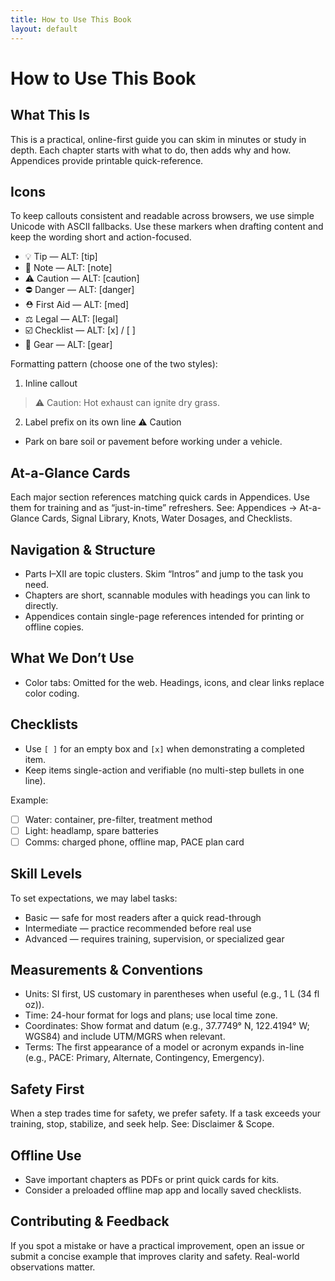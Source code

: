 ```yaml
---
title: How to Use This Book
layout: default
---
```


# How to Use This Book

## What This Is
This is a practical, online-first guide you can skim in minutes or study in depth. Each chapter starts with what to do, then adds why and how. Appendices provide printable quick-reference.

## Icons
To keep callouts consistent and readable across browsers, we use simple Unicode with ASCII fallbacks. Use these markers when drafting content and keep the wording short and action-focused.

- 💡 Tip — ALT: [tip]
- 📝 Note — ALT: [note]
- ⚠️ Caution — ALT: [caution]
- ⛔ Danger — ALT: [danger]
- ⛑️ First Aid — ALT: [med]
- ⚖️ Legal — ALT: [legal]
- ☑️ Checklist — ALT: [x] / [ ]
- 🧰 Gear — ALT: [gear]

Formatting pattern (choose one of the two styles):

1) Inline callout
> ⚠️ Caution: Hot exhaust can ignite dry grass.

2) Label prefix on its own line
⚠️ Caution
- Park on bare soil or pavement before working under a vehicle.

## At-a-Glance Cards
Each major section references matching quick cards in Appendices. Use them for training and as “just-in-time” refreshers. See: Appendices → At-a-Glance Cards, Signal Library, Knots, Water Dosages, and Checklists.

## Navigation & Structure
- Parts I–XII are topic clusters. Skim “Intros” and jump to the task you need.
- Chapters are short, scannable modules with headings you can link to directly.
- Appendices contain single-page references intended for printing or offline copies.

## What We Don’t Use
- Color tabs: Omitted for the web. Headings, icons, and clear links replace color coding.

## Checklists
- Use `[ ]` for an empty box and `[x]` when demonstrating a completed item.
- Keep items single-action and verifiable (no multi-step bullets in one line).

Example:
- [ ] Water: container, pre-filter, treatment method
- [ ] Light: headlamp, spare batteries
- [ ] Comms: charged phone, offline map, PACE plan card

## Skill Levels
To set expectations, we may label tasks:
- Basic — safe for most readers after a quick read-through
- Intermediate — practice recommended before real use
- Advanced — requires training, supervision, or specialized gear

## Measurements & Conventions
- Units: SI first, US customary in parentheses when useful (e.g., 1 L (34 fl oz)).
- Time: 24-hour format for logs and plans; use local time zone.
- Coordinates: Show format and datum (e.g., 37.7749° N, 122.4194° W; WGS84) and include UTM/MGRS when relevant.
- Terms: The first appearance of a model or acronym expands in-line (e.g., PACE: Primary, Alternate, Contingency, Emergency).

## Safety First
When a step trades time for safety, we prefer safety. If a task exceeds your training, stop, stabilize, and seek help. See: Disclaimer & Scope.

## Offline Use
- Save important chapters as PDFs or print quick cards for kits.
- Consider a preloaded offline map app and locally saved checklists.

## Contributing & Feedback
If you spot a mistake or have a practical improvement, open an issue or submit a concise example that improves clarity and safety. Real-world observations matter.
